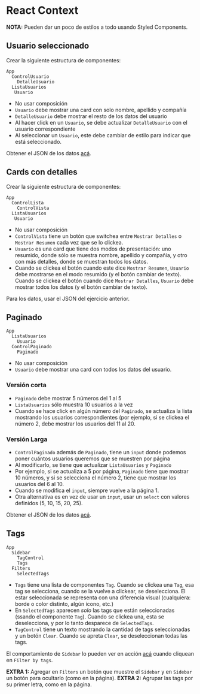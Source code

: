# React Context

**NOTA:** Pueden dar un poco de estilos a todo usando Styled Components.

## Usuario seleccionado

Crear la siguiente estructura de componentes:

```
App
  ControlUsuario
    DetalleUsuario
  ListaUsuarios
   Usuario
```

- No usar composición
- `Usuario` debe mostrar una card con solo nombre, apellido y compañía
- `DetalleUsuario` debe mostrar el resto de los datos del usuario
- Al hacer click en un `Usuario`, se debe actualizar `DetalleUsuario` con el usuario correspondiente
- Al seleccionar un `Usuario`, este debe cambiar de estilo para indicar que está seleccionado.

Obtener el JSON de los datos [acá](https://next.json-generator.com/Ey2ZwDVaO).

## Cards con detalles

Crear la siguiente estructura de componentes:

```
App
  ControlLista
    ControlVista
  ListaUsuarios
   Usuario
```   

- No usar composición
- `ControlVista` tiene un botón que switchea entre `Mostrar Detalles` o `Mostrar Resumen` cada vez que se lo clickea.
- `Usuario` es una card que tiene dos modos de presentación: uno resumido, donde sólo se muestra nombre, apellido y compañía, y otro con más detalles, donde se muestran todos los datos.
- Cuando se clickea el botón cuando este dice `Mostrar Resumen`, `Usuario` debe mostrarse en el modo resumido (y el botón cambiar de texto). Cuando se clickea el botón cuando dice `Mostrar Detalles`, `Usuario` debe mostrar todos los datos (y el botón cambiar de texto).

Para los datos, usar el JSON del ejercicio anterior.  

## Paginado

```
App
  ListaUsuarios
    Usuario
  ControlPaginado
    Paginado
```

- No usar composición
- `Usuario` debe mostrar una card con todos los datos del usuario.

### Versión corta

- `Paginado` debe mostrar 5 números del 1 al 5
- `ListaUsuarios` sólo muestra 10 usuarios a la vez
- Cuando se hace click en algún número del `Paginado`, se actualiza la lista mostrando los usuarios correspondientes (por ejemplo, si se clickea el número 2, debe mostrar los usuarios del 11 al 20.

### Versión Larga

- `ControlPaginado` además de `Paginado`, tiene un `input` donde podemos poner cuántos usuarios queremos que se muestren por página
- Al modificarlo, se tiene que actualizar `ListaUsuarios` y `Paginado`
- Por ejemplo, si se actualiza a 5 por página, `Paginado` tiene que mostrar 10 números, y si se selecciona el número 2, tiene que mostrar los usuarios del 6 al 10.
- Cuando se modifica el `input`, siempre vuelve a la página 1.
- Otra alternativa es en vez de usar un `input`, usar un `select` con valores definidos (5, 10, 15, 20, 25).

Obtener el JSON de los datos [acá](https://next.json-generator.com/EyTMhvV6O).


## Tags

```
App
  Sidebar
    TagControl
    Tags
  Filters
    SelectedTags
```

- `Tags` tiene una lista de componentes `Tag`. Cuando se clickea una `Tag`, esa tag se selecciona, cuando se la vuelve a clickear, se deselecciona. El estar seleccionada se representa con una diferencia visual (cualquiera: borde o color distinto, algún ícono, etc.)
- En `SelectedTags` aparecen *solo* las tags que están seleccionadas (ssando el componente `Tag`). Cuando se clickea una, esta se deselecciona, y por lo tanto desparece de `SelectedTags`.  
- `TagControl` tiene un texto mostrando la cantidad de tags seleccionadas y un botón `Clear`. Cuando se apreta `Clear`, se deseleccionan todas las tags.

El comportamiento de `Sidebar` lo pueden ver en acción [acá](https://uidesigndaily.com/) cuando cliquean en `Filter by tags`.

**EXTRA 1:** Agregar en `Filters` un botón que muestre el `Sidebar` y en `Sidebar` un botón para ocultarlo (como en la página).
**EXTRA 2:** Agrupar las tags por su primer letra, como en la página.
